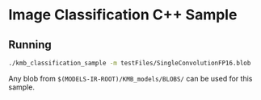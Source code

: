 # Image Classification C++ Sample

## Running
```sh
./kmb_classification_sample -m testFiles/SingleConvolutionFP16.blob
```

Any blob from `$(MODELS-IR-ROOT)/KMB_models/BLOBS/` can be used for this sample.
